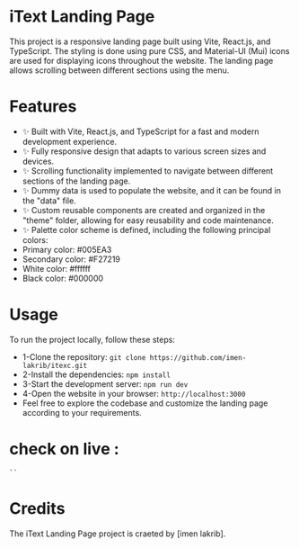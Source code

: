 
# iText Landing Page
This project is a responsive landing page built using Vite, React.js, and TypeScript. The styling is done using pure CSS, and Material-UI (Mui) icons are used for displaying icons throughout the website. The landing page allows scrolling between different sections using the menu.

# Features
* ✨ Built with Vite, React.js, and TypeScript for a fast and modern development experience.
* ✨ Fully responsive design that adapts to various screen sizes and devices.
* ✨ Scrolling functionality implemented to navigate between different sections of the landing page.
* ✨ Dummy data is used to populate the website, and it can be found in the "data" file.
* ✨ Custom reusable components are created and organized in the "theme" folder, allowing for easy reusability and code maintenance.
* ✨ Palette color scheme is defined, including the following principal colors:
* Primary color: #005EA3
* Secondary color: #F27219
* White color: #ffffff
* Black color: #000000
# Usage
To run the project locally, follow these steps:

* 1-Clone the repository: `git clone https://github.com/imen-lakrib/itexc.git`
* 2-Install the dependencies: `npm install`
* 3-Start the development server: `npm run dev`
* 4-Open the website in your browser: `http://localhost:3000`
* Feel free to explore the codebase and customize the landing page according to your requirements.

# check on live :
    ``
# Credits
The iText Landing Page project is craeted by [imen lakrib].
